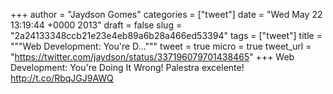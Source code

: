
+++
author = "Jaydson Gomes"
categories = ["tweet"]
date = "Wed May 22 13:19:44 +0000 2013"
draft = false
slug = "2a24133348ccb21e23e4eb89a6b28a466ed53394"
tags = ["tweet"]
title = """Web Development: You're D..."""
tweet = true
micro = true
tweet_url = "https://twitter.com/jaydson/status/337196079701438465"
+++
Web Development: You're Doing It Wrong! Palestra excelente! http://t.co/RbqJGJ9AWQ
